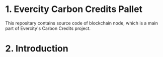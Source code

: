 # 1. Evercity Carbon Credits Pallet

This repositary contains source code of blockchain node, which is a main part of Evercity's Carbon Credits project.


# 2. Introduction
